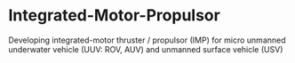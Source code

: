 # Integrated-Motor-Propulsor
Developing integrated-motor thruster / propulsor (IMP) for micro unmanned underwater vehicle (UUV: ROV, AUV) and unmanned surface vehicle (USV)
